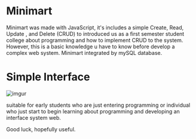# Minimart

Minimart was made with JavaScript, it's includes a simple Create, Read, Update , and Delete (CRUD) to introduced us as a first semester student college about programming and how to implement CRUD to the system. However, this is a basic knowledge u have to know before develop a complex web system. Minimart integrated by mySQL database.


# Simple Interface

![imgur](https://imgur.com/LLsL3fJ.jpg)

suitable for early students who are just entering programming or individual who just start to begin learning about programming and developing an interface system web.

Good luck, hopefully useful.
